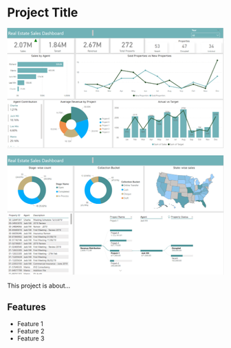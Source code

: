 # Project Title

![Real Estate Dashboard 1](https://github.com/shriyansh1234/Real-Estate-Dashboard/raw/main/Real%20Estate%20Dashboard%201.png)

![Real Estate Dashboard 2](https://github.com/shriyansh1234/Real-Estate-Dashboard/raw/main/Real%20Estate%20Dashboard%202.png)


This project is about...

## Features

- Feature 1
- Feature 2
- Feature 3
